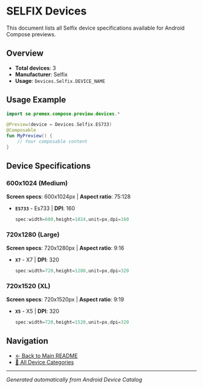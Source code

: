 # SELFIX Devices

This document lists all Selfix device specifications available for Android Compose previews.

## Overview

- **Total devices**: 3
- **Manufacturer**: Selfix
- **Usage**: `Devices.Selfix.DEVICE_NAME`

## Usage Example

```kotlin
import se.premex.compose.preview.devices.*

@Preview(device = Devices.Selfix.ES733)
@Composable
fun MyPreview() {
    // Your composable content
}
```

## Device Specifications

### 600x1024 (Medium)

**Screen specs**: 600x1024px | **Aspect ratio**: 75:128

- **`ES733`** - Es733 | **DPI**: 160
  ```kotlin
  spec:width=600,height=1024,unit=px,dpi=160
  ```

### 720x1280 (Large)

**Screen specs**: 720x1280px | **Aspect ratio**: 9:16

- **`X7`** - X7 | **DPI**: 320
  ```kotlin
  spec:width=720,height=1280,unit=px,dpi=320
  ```

### 720x1520 (XL)

**Screen specs**: 720x1520px | **Aspect ratio**: 9:19

- **`X5`** - X5 | **DPI**: 320
  ```kotlin
  spec:width=720,height=1520,unit=px,dpi=320
  ```

## Navigation

- [← Back to Main README](../../README.md)
- [📱 All Device Categories](../README.md)

---
*Generated automatically from Android Device Catalog*
